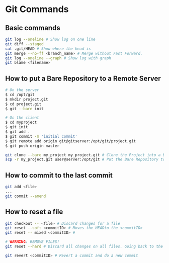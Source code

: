 # Git Commands

## Basic commands
```sh
git log --oneline # Show log on one line
git diff --staged
cat .git/HEAD # Show where the head is
git merge --no-ff <branch_name> # Merge without Fast Forward. 
git log --oneline --graph # Show log with graph
git blame <filename>
```

## How to put a Bare Repository to a Remote Server
```sh
# On the server
$ cd /opt/git
$ mkdir project.git
$ cd project.git
$ git --bare init

# On the client
$ cd myproject
$ git init
$ git add .
$ git commit -m 'initial commit'
$ git remote add origin git@gitserver:/opt/git/project.git
$ git push origin master

git clone --bare my_project my_project.git # Clone the Project into a Bare Repository
scp -r my_project.git user@server:/opt/git # Put the Bare Repository to a Server
```
## How to commit to the last commit
```sh
git add <file>
...
git commit --amend
```
## How to reset a file
```sh
git checkout -- <file> # Discard changes for a file
git reset --soft <commitID> # Moves the HEADto the <commitID>
git reset -- mixed <commitID> # 

# WARNING: REMOVE FILES!
git reset --hard # Discard all changes on all files. Going back to the last commit before the changes.

git revert <commitID> # Revert a commit and do a new commit
```
